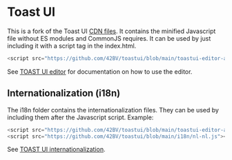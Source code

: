 # Toast UI
This is a fork of the Toast UI [CDN files](https://www.jsdelivr.com/package/npm/@toast-ui/editor).
It contains the minified Javascript file without ES modules and CommonJS requires.
It can be used by just including it with a script tag in the index.html.

```javascript
<script src="https://github.com/42BV/toastui/blob/main/toastui-editor-all.min.js"></script>
```

See [TOAST UI editor](https://github.com/nhn/tui.editor) for documentation on how to use the editor.

## Internationalization (i18n)
The i18n folder contains the internationalization files. They can be used by including them after
the Javascript script. Example:

```javascript
<script src="https://github.com/42BV/toastui/blob/main/toastui-editor-all.min.js"></script>
<script src="https://github.com/42BV/toastui/blob/main/i18n/nl-nl.js"></script>
```

See [TOAST UI internationalization](https://nhn.github.io/tui.editor/latest/tutorial-example16-i18n).